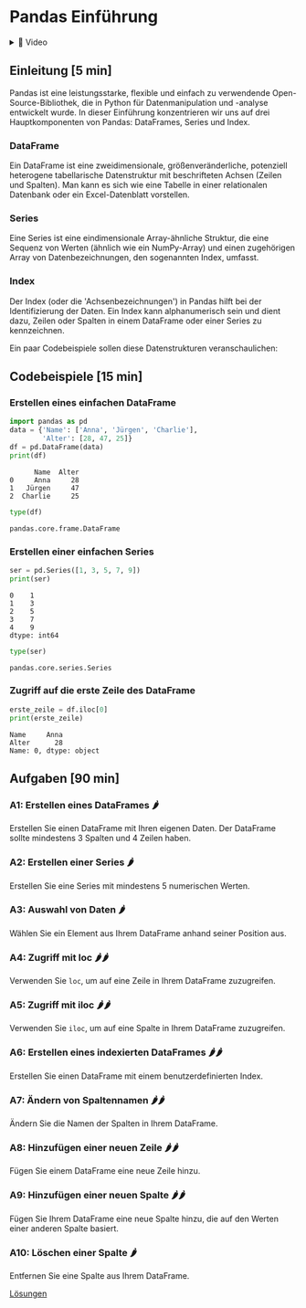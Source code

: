 # Pandas Einführung

<details>
<summary>
🎦 Video
</summary>
<iframe width="560" height="315" src="https://www.youtube.com/embed/kX57CzbVNT4?si=s0iruimi_YRs0dv_" title="YouTube video player" frameborder="0" allow="accelerometer; autoplay; clipboard-write; encrypted-media; gyroscope; picture-in-picture; web-share" allowfullscreen></iframe>
</details>


## Einleitung [5 min]

Pandas ist eine leistungsstarke, flexible und einfach zu verwendende Open-Source-Bibliothek, die in Python für Datenmanipulation und -analyse entwickelt wurde. In dieser Einführung konzentrieren wir uns auf drei Hauptkomponenten von Pandas: DataFrames, Series und Index.

### DataFrame
Ein DataFrame ist eine zweidimensionale, größenveränderliche, potenziell heterogene tabellarische Datenstruktur mit beschrifteten Achsen (Zeilen und Spalten). Man kann es sich wie eine Tabelle in einer relationalen Datenbank oder ein Excel-Datenblatt vorstellen.

### Series
Eine Series ist eine eindimensionale Array-ähnliche Struktur, die eine Sequenz von Werten (ähnlich wie ein NumPy-Array) und einen zugehörigen Array von Datenbezeichnungen, den sogenannten Index, umfasst.

### Index
Der Index (oder die 'Achsenbezeichnungen') in Pandas hilft bei der Identifizierung der Daten. Ein Index kann alphanumerisch sein und dient dazu, Zeilen oder Spalten in einem DataFrame oder einer Series zu kennzeichnen.

Ein paar Codebeispiele sollen diese Datenstrukturen veranschaulichen:

## Codebeispiele [15 min]

### Erstellen eines einfachen DataFrame


```python
import pandas as pd
data = {'Name': ['Anna', 'Jürgen', 'Charlie'],
        'Alter': [28, 47, 25]}
df = pd.DataFrame(data)
print(df)
```

          Name  Alter
    0     Anna     28
    1   Jürgen     47
    2  Charlie     25



```python
type(df)
```




    pandas.core.frame.DataFrame



### Erstellen einer einfachen Series


```python
ser = pd.Series([1, 3, 5, 7, 9])
print(ser)
```

    0    1
    1    3
    2    5
    3    7
    4    9
    dtype: int64



```python
type(ser)
```




    pandas.core.series.Series



### Zugriff auf die erste Zeile des DataFrame


```python
erste_zeile = df.iloc[0]
print(erste_zeile)
```

    Name     Anna
    Alter      28
    Name: 0, dtype: object



## Aufgaben [90 min]

### A1: Erstellen eines DataFrames 🌶️
Erstellen Sie einen DataFrame mit Ihren eigenen Daten. Der DataFrame sollte mindestens 3 Spalten und 4 Zeilen haben.

### A2: Erstellen einer Series 🌶️
Erstellen Sie eine Series mit mindestens 5 numerischen Werten.

### A3: Auswahl von Daten 🌶️
Wählen Sie ein Element aus Ihrem DataFrame anhand seiner Position aus.

### A4: Zugriff mit loc 🌶️🌶️
Verwenden Sie `loc`, um auf eine Zeile in Ihrem DataFrame zuzugreifen.

### A5: Zugriff mit iloc 🌶️🌶️
Verwenden Sie `iloc`, um auf eine Spalte in Ihrem DataFrame zuzugreifen.

### A6: Erstellen eines indexierten DataFrames 🌶️🌶️
Erstellen Sie einen DataFrame mit einem benutzerdefinierten Index.

### A7: Ändern von Spaltennamen 🌶️🌶️
Ändern Sie die Namen der Spalten in Ihrem DataFrame.

### A8: Hinzufügen einer neuen Zeile 🌶️🌶️
Fügen Sie einem DataFrame eine neue Zeile hinzu.

### A9: Hinzufügen einer neuen Spalte 🌶️🌶️
Fügen Sie Ihrem DataFrame eine neue Spalte hinzu, die auf den Werten einer anderen Spalte basiert.

### A10: Löschen einer Spalte 🌶️
Entfernen Sie eine Spalte aus Ihrem DataFrame.

[Lösungen](pandas_einfuehrung_loesungen.md)


```python

```
